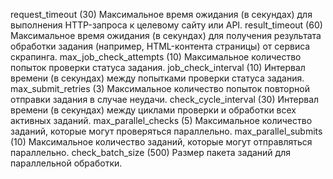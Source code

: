 request_timeout (30)
Максимальное время ожидания (в секундах) для выполнения HTTP-запроса к целевому сайту или API.
result_timeout (60)
Максимальное время ожидания (в секундах) для получения результата обработки задания (например, HTML-контента страницы) от сервиса скрапинга.
max_job_check_attempts (10)
Максимальное количество попыток проверки статуса задания.
job_check_interval (10)
Интервал времени (в секундах) между попытками проверки статуса задания.
max_submit_retries (3)
Максимальное количество попыток повторной отправки задания в случае неудачи.
check_cycle_interval (30)
Интервал времени (в секундах) между циклами проверки и обработки всех активных заданий.
max_parallel_checks (5)
Максимальное количество заданий, которые могут проверяться параллельно.
max_parallel_submits (10)
Максимальное количество заданий, которые могут отправляться параллельно.
check_batch_size (500)
Размер пакета заданий для параллельной обработки.
